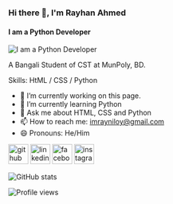 ### Hi there 👋, I'm Rayhan Ahmed
#### I am a Python Developer
![I am a Python Developer](https://learn.temporal.io/assets/images/banner_python-0d345d125b6892840c54f7e1460c8a5a.png)

A Bangali
Student of CST at MunPoly, BD.

Skills: HtML / CSS / Python 

- 🔭 I’m currently working on this page. 
- 🌱 I’m currently learning Python 
- 💬 Ask me about HTML, CSS and Python 
- 📫 How to reach me: imrayniloy@gmail.com 
- 😄 Pronouns: He/Him 


[<img src='https://cdn.jsdelivr.net/npm/simple-icons@3.0.1/icons/github.svg' alt='github' height='40'>](https://github.com/ahmedrayhan09)  [<img src='https://cdn.jsdelivr.net/npm/simple-icons@3.0.1/icons/linkedin.svg' alt='linkedin' height='40'>](https://www.linkedin.com/in/rayhan09niloy/)  [<img src='https://cdn.jsdelivr.net/npm/simple-icons@3.0.1/icons/facebook.svg' alt='facebook' height='40'>](https://www.facebook.com/rayhan09niloy)  [<img src='https://cdn.jsdelivr.net/npm/simple-icons@3.0.1/icons/instagram.svg' alt='instagram' height='40'>](https://www.instagram.com/rayhan09niloy/)  

![GitHub stats](https://github-readme-stats.vercel.app/api?username=ahmedrayhan09&show_icons=true)  

![Profile views](https://gpvc.arturio.dev/ahmedrayhan09)  
